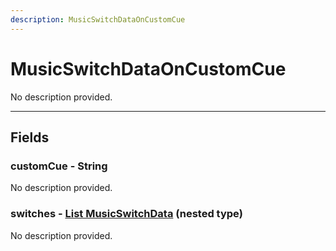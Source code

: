 ```yaml
---
description: MusicSwitchDataOnCustomCue
---
```


# MusicSwitchDataOnCustomCue

No description provided.

***

## Fields

### customCue - String

No description provided.

### switches - [List MusicSwitchData](./MusicSwitchData.md) (nested type)

No description provided.
